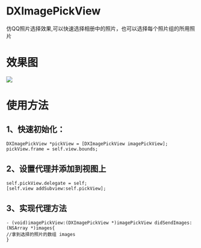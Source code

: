 # DXImagePickView
仿QQ照片选择效果,可以快速选择相册中的照片，也可以选择每个照片组的所用照片
# 效果图
![][image-1]
# 使用方法
## 1、快速初始化：
	DXImagePickView *pickView = [DXImagePickView imagePickView];
	pickView.frame = self.view.bounds;
## 2、设置代理并添加到视图上
	self.pickView.delegate = self;
	[self.view addSubview:self.pickView];
## 3、实现代理方法
	- (void)imagePickView:(DXImagePickView *)imagePickView didSendImages:(NSArray *)images{
	//拿到选择的照片的数组 images
	}

[image-1]:	https://github.com/ding379985418/DXImagePickView/blob/master/photoPickView.gif